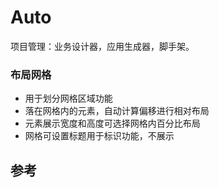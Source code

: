 # Auto

项目管理：业务设计器，应用生成器，脚手架。

### 布局网格
- 用于划分网格区域功能
- 落在网格内的元素，自动计算偏移进行相对布局
- 元素展示宽度和高度可选择网格内百分比布局
- 网格可设置标题用于标识功能，不展示

## 参考

